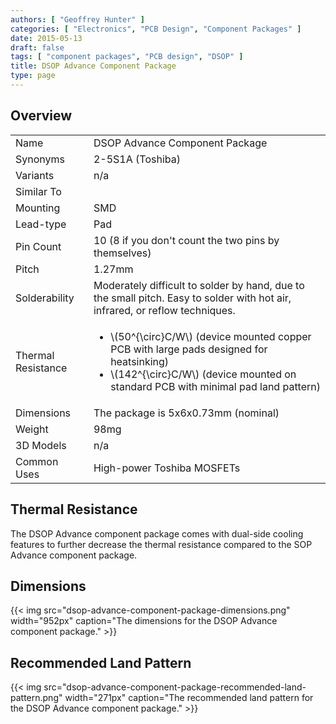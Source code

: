 ```yaml
---
authors: [ "Geoffrey Hunter" ]
categories: [ "Electronics", "PCB Design", "Component Packages" ]
date: 2015-05-13
draft: false
tags: [ "component packages", "PCB design", "DSOP" ]
title: DSOP Advance Component Package
type: page
---
```


## Overview

<table>
<tbody>
<tr >
<td >Name</td>
<td >DSOP Advance Component Package</td>
</tr>
<tr >
<td >Synonyms</td>
<td>2-5S1A (Toshiba)</td>
</tr>
<tr >
<td >Variants</td>
<td >n/a</td>
</tr>
<tr >
<td >Similar To
</td>
<td > 
</td></tr><tr >
<td >Mounting
</td>
<td >SMD
</td></tr><tr >
<td >Lead-type
</td>
<td >Pad
</td></tr><tr >
<td >Pin Count
</td>
<td >10 (8 if you don't count the two pins by themselves)
</td></tr><tr >
<td >Pitch
</td>
<td >1.27mm
</td></tr><tr >
<td >Solderability
</td>
<td >Moderately difficult to solder by hand, due to the small pitch. Easy to solder with hot air, infrared, or reflow techniques.
</td></tr><tr >
<td >Thermal Resistance
</td>
<td >
    <ul>
        <li>\(50^{\circ}C/W\) (device mounted copper PCB with large pads designed for heatsinking)</li>
        <li>\(142^{\circ}C/W\) (device mounted on standard PCB with minimal pad land pattern)</li>
    </ul>
</td></tr><tr >
<td >Dimensions
</td>
<td >The package is 5x6x0.73mm (nominal)</td>
</tr>
<tr >
<td >Weight
</td>
<td >98mg</td>
</tr>
<tr >
<td >3D Models</td>
<td>n/a</td>
</tr>
<tr >
  <td >Common Uses</td>
  <td>High-power Toshiba MOSFETs</td>
</tr>
</tbody>
</table>

## Thermal Resistance

The DSOP Advance component package comes with dual-side cooling features to further decrease the thermal resistance compared to the SOP Advance component package.

## Dimensions

{{< img src="dsop-advance-component-package-dimensions.png" width="952px" caption="The dimensions for the DSOP Advance component package."  >}}

## Recommended Land Pattern

{{< img src="dsop-advance-component-package-recommended-land-pattern.png" width="271px" caption="The recommended land pattern for the DSOP Advance component package."  >}}